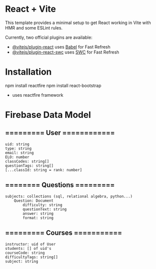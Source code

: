 # React + Vite

This template provides a minimal setup to get React working in Vite with HMR and some ESLint rules.

Currently, two official plugins are available:

- [@vitejs/plugin-react](https://github.com/vitejs/vite-plugin-react/blob/main/packages/plugin-react/README.md) uses [Babel](https://babeljs.io/) for Fast Refresh
- [@vitejs/plugin-react-swc](https://github.com/vitejs/vite-plugin-react-swc) uses [SWC](https://swc.rs/) for Fast Refresh


#  Installation

npm install reactfire
npm install react-bootstrap
- uses reactfire framework

# Firebase Data Model

## ========= User ============
    uid: string
    type: string
    email: string
    ELO: number
    classCodes: string[]
    questionTags: string[]
    [...classId: string = rank: number]

## ======== Questions =========
    subjects: collections (sql, relational algebra, python...)
        Question: Document
            difficulty: string
            questionText: string
            answer: string
            format: string

## ========= Courses ===========
    instructor: uid of User
    students: [] of uid's
    courseCode: string
    difficultyTags: string[]
    subject: string